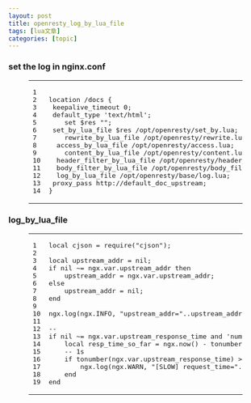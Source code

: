 ```yaml
---
layout: post
title: openresty_log_by_lua_file 
tags: [lua文章]
categories: [topic]
---
```

<h3 id="set-the-log-in-nginx-conf"><a href="#set-the-log-in-nginx-conf" class="headerlink" title="set the log in nginx.conf"></a>set the log in nginx.conf</h3><figure class="highlight bash"><table><tbody><tr><td class="gutter"><pre><span class="line">1</span><br/><span class="line">2</span><br/><span class="line">3</span><br/><span class="line">4</span><br/><span class="line">5</span><br/><span class="line">6</span><br/><span class="line">7</span><br/><span class="line">8</span><br/><span class="line">9</span><br/><span class="line">10</span><br/><span class="line">11</span><br/><span class="line">12</span><br/><span class="line">13</span><br/><span class="line">14</span><br/></pre></td><td class="code"><pre><span class="line"></span><br/><span class="line">location /docs {</span><br/><span class="line">	keepalive_timeout 0;</span><br/><span class="line">	default_type <span class="string">&#39;text/html&#39;</span>;</span><br/><span class="line">	<span class="built_in">set</span> <span class="variable">$res</span> <span class="string">&#34;&#34;</span>;</span><br/><span class="line">	set_by_lua_file <span class="variable">$res</span> /opt/openresty/set_by.lua;</span><br/><span class="line">	rewrite_by_lua_file /opt/openresty/rewrite.lua;</span><br/><span class="line">	access_by_lua_file /opt/openresty/access.lua;</span><br/><span class="line">	content_by_lua_file /opt/openresty/content.lua;</span><br/><span class="line">	header_filter_by_lua_file /opt/openresty/header_filter.lua;</span><br/><span class="line">	body_filter_by_lua_file /opt/openresty/body_filter.lua;</span><br/><span class="line">	log_by_lua_file /opt/openresty/base/log.lua;</span><br/><span class="line">	proxy_pass http://default_doc_upstream;</span><br/><span class="line">}</span><br/></pre></td></tr></tbody></table></figure>
<h3 id="log-by-lua-file"><a href="#log-by-lua-file" class="headerlink" title="log_by_lua_file"></a>log_by_lua_file</h3><figure class="highlight lua"><table><tbody><tr><td class="gutter"><pre><span class="line">1</span><br/><span class="line">2</span><br/><span class="line">3</span><br/><span class="line">4</span><br/><span class="line">5</span><br/><span class="line">6</span><br/><span class="line">7</span><br/><span class="line">8</span><br/><span class="line">9</span><br/><span class="line">10</span><br/><span class="line">11</span><br/><span class="line">12</span><br/><span class="line">13</span><br/><span class="line">14</span><br/><span class="line">15</span><br/><span class="line">16</span><br/><span class="line">17</span><br/><span class="line">18</span><br/><span class="line">19</span><br/></pre></td><td class="code"><pre><span class="line"><span class="keyword">local</span> cjson = <span class="built_in">require</span>(<span class="string">&#34;cjson&#34;</span>);</span><br/><span class="line"></span><br/><span class="line"><span class="keyword">local</span> upstream_addr = <span class="literal">nil</span>;</span><br/><span class="line"><span class="keyword">if</span> <span class="literal">nil</span> ~= ngx.var.upstream_addr <span class="keyword">then</span></span><br/><span class="line">    upstream_addr = ngx.var.upstream_addr;</span><br/><span class="line"><span class="keyword">else</span></span><br/><span class="line">    upstream_addr = <span class="literal">nil</span>;</span><br/><span class="line"><span class="keyword">end</span></span><br/><span class="line"></span><br/><span class="line">ngx.<span class="built_in">log</span>(ngx.INFO, <span class="string">&#34;upstream_addr=&#34;</span>..upstream_addr);</span><br/><span class="line"></span><br/><span class="line"><span class="comment">--</span></span><br/><span class="line"><span class="keyword">if</span> <span class="literal">nil</span> ~= ngx.var.upstream_response_time <span class="keyword">and</span> <span class="string">&#39;number&#39;</span> == <span class="built_in">type</span>(ngx.var.upstream_response_time) <span class="keyword">then</span></span><br/><span class="line">    <span class="keyword">local</span> resp_time_so_far = ngx.now() - <span class="built_in">tonumber</span>(ngx.var.upstream_response_time);</span><br/><span class="line">    <span class="comment">-- 1s</span></span><br/><span class="line">    <span class="keyword">if</span> <span class="built_in">tonumber</span>(ngx.var.upstream_response_time) &gt;= <span class="number">1</span> <span class="keyword">then</span></span><br/><span class="line">        ngx.<span class="built_in">log</span>(ngx.WARN, <span class="string">&#34;[SLOW] request_time=&#34;</span>..ngx.var.request_time..<span class="string">&#34; upstream_response_time=&#34;</span>..ngx.var.upstream_response_time..<span class="string">&#34;, upstream_addr=&#34;</span>..upstream_addr);</span><br/><span class="line">    <span class="keyword">end</span></span><br/><span class="line"><span class="keyword">end</span></span><br/></pre></td></tr></tbody></table></figure>